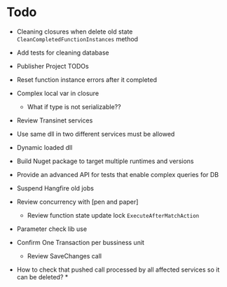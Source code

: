 ﻿# Todo
* Cleaning closures when delete old state `CleanCompletedFunctionInstances` method
* Add tests for cleaning database
* Publisher Project TODOs
* Reset function instance errors after it completed
* Complex local var in closure
	* What if type is not serializable??
* Review Transinet services
* Use same dll in two different services must be allowed
* Dynamic loaded dll
* Build Nuget package to target multiple runtimes and versions


* Provide an advanced API for tests that enable complex queries for DB

* Suspend Hangfire old jobs

* Review concurrency with [pen and paper]
	* Review function state update lock `ExecuteAfterMatchAction`


* Parameter check lib use
* Confirm One Transaction per bussiness unit
	* Review SaveChanges call

* How to check that pushed call processed by all affected services so it can be deleted?
	* 
